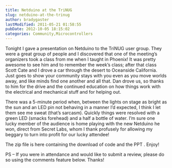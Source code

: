 ```yaml
---
title: Netduino at the TriNUG
slug: netduino-at-the-trinug
author: bradygaster
lastModified: 2011-05-21 01:58:55
pubDate: 2012-10-05 18:15:02
categories: Community,Microcontrollers
---
```


<p>Tonight I gave a presentation on Netduino to the
  <a>TriNUG</a>  user group. They were a great group of people and I discovered that one of the meeting&#x2019;s organizers took a class from me when I taught in Phoenix! It was pretty awesome to see him and to remember the week&#x2019;s class; after that class Scott Cate
  and I drove a car through the desert to Oceanside California. Just goes to show your community stays with you even as you move worlds away, and like minds find one another and all that. Dan drove us, so thanks to him for the drive and the continued
  education on how things work with the electrical and mechanical stuff and for helping out.</p>
<p>There was a 5-minute period when, between the lights on stage as bright as the sun and an LED pin not behaving in a manner I&#x2019;d expected, I think I let them see me sweat (that&#x2019;s sarcasm). Quickly things were resolved with a green LED (smacks forehead)
  and a half a bottle of water. I&#x2019;m sure one lucky member of the audience is home playing with the new
  <a>Netduino</a>  he won, direct from
  <a>Secret Labs</a>, whom I thank profusely for allowing my beggary to turn into profit for our lucky attendee!</p>
<p>
  <a>The zip file is here containing the download of code and the PPT</a> . Enjoy!</p>
<p>PS &#x2013; If you were in attendance and would like to submit a review, please do so using the comments feature below. Thanks!</p>
